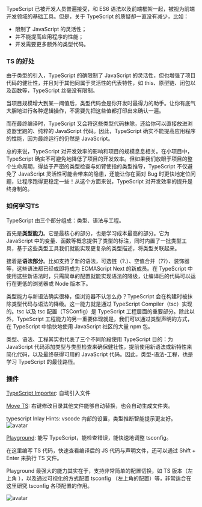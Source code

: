 TypeScript 已被开发人员普遍接受，和 ES6 语法以及前端框架一起，被视为前端开发领域的基础工具。但是，关于 TypeScript 的质疑却一直没有减少，比如：

- 限制了 JavaScript 的灵活性；
- 并不能提高应用程序的性能；
- 开发需要更多额外的类型代码。

### TS 的好处
由于类型的引入，TypeScript 的确限制了 JavaScript 的灵活性，但也增强了项目代码的健壮性，并且对于其他同属于灵活性的代表特性，如 this、原型链、闭包以及函数等，TypeScript 丝毫没有限制。

当项目规模增大到某一阈值后，类型代码会是你开发时最得力的助手。让你有底气大胆地进行各种逻辑操作，不需要先把这些值都打印出来确认一遍。

而在最终编译时，TypeScript 又会将这些类型代码抹除，还给你可以直接放进浏览器里跑的、纯粹的 JavaScript 代码。因此，TypeScript 确实不能提高应用程序的性能，因为最终运行的仍然是 JavaScript。

总的来说，TypeScript 对开发效率的影响和项目的规模息息相关。在小项目中，TypeScript 确实不可避免地降低了项目的开发效率。但如果我们放眼于项目的整个生命周期，得益于严密的类型检查与如臂使指的类型推导，TypeScript 不仅避免了 JavaScript 灵活性可能会带来的隐患，还能让你在面对 Bug 时更快地定位问题，让程序跑得更稳定一些！从这个方面来说，TypeScript 对开发效率的提升是终身制的。

### 如何学习TS
TypeScript 由三个部分组成：类型、语法与工程。

首先是**类型能力**。它是最核心的部分，也是学习成本最高的部分。它为 JavaScript 中的变量、函数等概念提供了类型的标注，同时内置了一批类型工具，基于这些类型工具我们就能实现更复杂的类型描述，将类型关联起来。

接着是**语法部分**。比如支持了新的语法，可选链（?.）、空值合并（??）、装饰器等，这些语法都已经或即将成为 ECMAScript Next 的新成员。在 TypeScript 中使用这些新语法时，只需简单的配置就能实现语法的降级，让编译后的代码可以运行在更低的浏览器或 Node 版本下。

类型能力与新语法确实很棒，但浏览器不认怎么办？TypeScript 会在构建时被抹除类型代码与语法的降级。这一能力就是通过 TypeScript Compiler（tsc）实现的。tsc 以及 tsc 配置（TSConfig）是 TypeScript 工程层面的重要部分。除此以外，TypeScript 工程能力的另一重要体现就是，我们可以通过类型声明的方式，在 TypeScript 中愉快地使用 JavaScript 社区的大量 npm 包。

类型、语法、工程其实也代表了三个不同阶段使用 TypeScript 目的：为 JavaScript 代码添加类型与类型检查来确保健壮性，提前使用新语法或新特性来简化代码，以及最终获得可用的 JavaScript 代码。因此，类型-语法-工程，也是学习 TypeScript 的最佳路径。

### 插件

[TypeScript Importer](https://marketplace.visualstudio.com/items?itemName=pmneo.tsimporter): 自动引入文件

[Move TS](https://marketplace.visualstudio.com/items?itemName=stringham.move-ts): 右键修改目录其他文件能够自动替换，也会自动生成文件夹。

typescript Inlay Hints: vscode 内部的设置，类型推断智能提示更友好。
![avatar](https://p3-juejin.byteimg.com/tos-cn-i-k3u1fbpfcp/b52df396bc824134a1baed397c11d328~tplv-k3u1fbpfcp-zoom-in-crop-mark:3024:0:0:0.awebp)

[Playground](https://www.typescriptlang.org/zh/play): 能写 TypeScript，能检查错误，能快速地调整 tsconfig。

在这里编写 TS 代码，快速查看编译后的 JS 代码与声明文件，还可以通过 Shift + Enter 来执行 TS 文件。

Playground 最强大的能力其实在于，支持非常简单的配置切换，如 TS 版本（左上角 ），以及通过可视化的方式配置 tsconfig （左上角的配置）等，非常适合在这里研究 tsconfig 各项配置的作用。

![avatar](https://p3-juejin.byteimg.com/tos-cn-i-k3u1fbpfcp/c402069d1bc541398e4c6d24571d453b~tplv-k3u1fbpfcp-zoom-in-crop-mark:3024:0:0:0.awebp)




